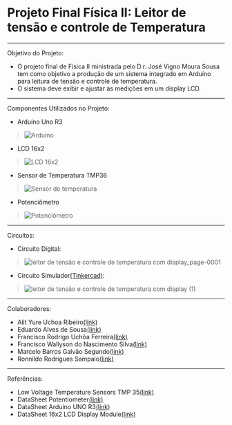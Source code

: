 # Projeto Final Física II: Leitor de tensão e controle de Temperatura
---
Objetivo do Projeto:
- O projeto final de Física II ministrada pelo D.r. José Vigno Moura Sousa tem como objetivo a produção de um sistema integrado em Arduíno para leitura de tensão e controle de temperatura.
- O sistema deve exibir e ajustar as medições em um display LCD.
---
 Componentes Utilizados no Projeto:
 - Arduíno Uno R3
> <img src="https://images.tcdn.com.br/img/img_prod/900872/arduino_uno_r3_cabo_usb_2871_1_07f18cc89ab02c14be2c9fb5d9ae528c.jpg" alt="Arduíno">
- LCD 16x2
> <img src="https://www.usinainfo.com.br/1019423-thickbox_default/display-lcd-16x2-com-fundo-azul.jpg" alt="LCD 16x2">
- Sensor de Temperatura TMP36
> <img src="https://content.instructables.com/FJ9/4ZYJ/KBL9OHV0/FJ94ZYJKBL9OHV0.png?auto=webp&frame=1&width=320&md=bed1d1c394789c19f9f3eeef13554f27" alt="Sensor de temperatura">
- Potenciômetro
> <img src="https://www.makerzine.com.br/wp-content/uploads/2020/07/Potenci%C3%B4metro_MakerZine.png" alt="Potenciômetro">

---
Circuitos:
- Circuito Digital:
> ![leitor de tensão e controle de temperatura com display_page-0001](https://github.com/marcelobgs/Leitor_de_tensao-_e-_controle_de_temperatura/assets/55167409/1046e325-71d1-408e-bb08-93e191aef4c3)
- Circuito Simulador[(Tinkercad)](https://www.tinkercad.com/things/dbsuAuwFkCV-leitor-de-tensao-e-controle-de-temperatura-com-display/editel?sharecode=VzSOK72t6zxa_cpn7To6ZSebCiLYdr_mV_nlRsWwoMA):
> ![leitor de tensão e controle de temperatura com display (1)](https://github.com/marcelobgs/Leitor_de_tensao-_e-_controle_de_temperatura/assets/55167409/90762859-5894-4c5f-9bb0-43469dfa473a)
> 
---
Colaboradores:
- Alit Yure Uchoa Ribeiro[(link)]()
- Eduardo Alves de Sousa[(link)](https://github.com/Eduardo-Alves-de-Sousa)
- Francisco Rodrigo Uchôa Ferreira[(link)](https://github.com/RodrigoUchoa001)
- Francisco Wallyson do Nascimento Silva[(link)](https://github.com/wallyson134)
- Marcelo Barros Galvão Segundo[(link)](https://github.com/marcelobgs)
- Ronnildo Rodrigues Sampaio[(link)](https://github.com/Ronnildo)
---
Referências:
- Low Voltage Temperature Sensors TMP 35[(link)](https://blogmasterwalkershop.com.br/arquivos/datasheet/Datasheet%20TMP36GZ.pdf)
- DataSheet Potentiometer[(link)](https://cdn.awsli.com.br/945/945993/arquivos/kls4-wh148.pdf)
- DataSheet Arduino UNO R3[(link)](https://docs.arduino.cc/resources/datasheets/A000066-datasheet.pdf)
- DataSheet 16x2 LCD Display Module[(link)](https://circuitdigest.com/article/16x2-lcd-display-module-pinout-datasheet)
